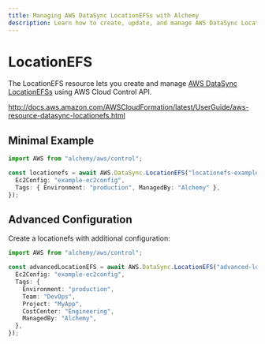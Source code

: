 ```yaml
---
title: Managing AWS DataSync LocationEFSs with Alchemy
description: Learn how to create, update, and manage AWS DataSync LocationEFSs using Alchemy Cloud Control.
---
```


# LocationEFS

The LocationEFS resource lets you create and manage [AWS DataSync LocationEFSs](https://docs.aws.amazon.com/datasync/latest/userguide/) using AWS Cloud Control API.

http://docs.aws.amazon.com/AWSCloudFormation/latest/UserGuide/aws-resource-datasync-locationefs.html

## Minimal Example

```ts
import AWS from "alchemy/aws/control";

const locationefs = await AWS.DataSync.LocationEFS("locationefs-example", {
  Ec2Config: "example-ec2config",
  Tags: { Environment: "production", ManagedBy: "Alchemy" },
});
```

## Advanced Configuration

Create a locationefs with additional configuration:

```ts
import AWS from "alchemy/aws/control";

const advancedLocationEFS = await AWS.DataSync.LocationEFS("advanced-locationefs", {
  Ec2Config: "example-ec2config",
  Tags: {
    Environment: "production",
    Team: "DevOps",
    Project: "MyApp",
    CostCenter: "Engineering",
    ManagedBy: "Alchemy",
  },
});
```

